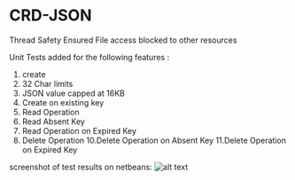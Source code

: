 # CRD-JSON

Thread Safety Ensured
File access blocked to other resources

Unit Tests added for the following features :
1. create
2. 32 Char limits
3. JSON value capped at 16KB
4. Create on existing key
5. Read Operation
6. Read Absent Key
7. Read Operation on Expired Key
9. Delete Operation
10.Delete Operation on Absent Key
11.Delete Operation on Expired Key

screenshot of test results on netbeans: 
![alt text](https://drive.google.com/file/d/1YTDbq28_0jfwZwVqhVZrGs0hrWHku3ev/view?usp=sharing)
